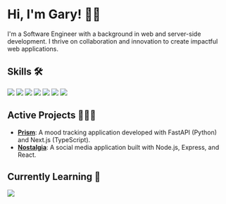 # Hi, I'm Gary! 👋🏽

I'm a Software Engineer with a background in web and server-side development. I thrive on collaboration and innovation to create impactful web applications.

## Skills 🛠️
<span>
  <img src="https://img.shields.io/badge/TypeScript-007ACC?style=for-the-badge&logo=typescript&logoColor=white" />
  <img src="https://img.shields.io/badge/JavaScript-F7DF1E?style=for-the-badge&logo=javascript&logoColor=black" />
  <img src="https://img.shields.io/badge/Node.js-43853D?style=for-the-badge&logo=node.js&logoColor=white" />
  <img src="https://img.shields.io/badge/React-20232A?style=for-the-badge&logo=react&logoColor=61DAFB" />
  <img src="https://img.shields.io/badge/Redux-593D88?style=for-the-badge&logo=redux&logoColor=white" />
  <img src="https://img.shields.io/badge/Next.js-000?logo=nextdotjs&logoColor=fff&style=for-the-badge" />
  <img src="https://img.shields.io/badge/Jest-323330?style=for-the-badge&logo=Jest&logoColor=white" />
</span>

## Active Projects 👨🏽‍💻
- [**Prism**](https://github.com/glwjr/prism): A mood tracking application developed with FastAPI (Python) and Next.js (TypeScript).
- [**Nostalgia**](https://github.com/glwjr/nostalgia): A social media application built with Node.js, Express, and React.

## Currently Learning 🌱
<img src="https://img.shields.io/badge/Python-14354C?style=for-the-badge&logo=python&logoColor=white" />

<!--
**glwjr/glwjr** is a ✨ _special_ ✨ repository because its `README.md` (this file) appears on your GitHub profile.

Here are some ideas to get you started:

- 🔭 I’m currently working on ...
- 🌱 I’m currently learning ...
- 👯 I’m looking to collaborate on ...
- 🤔 I’m looking for help with ...
- 💬 Ask me about ...
- 📫 How to reach me: ...
- 😄 Pronouns: ...
- ⚡ Fun fact: ...
-->
